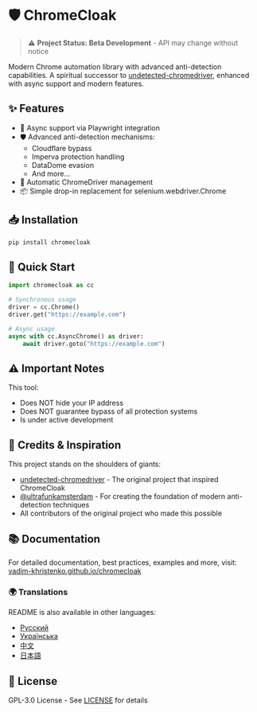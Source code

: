 # 🛡️ ChromeCloak

> ⚠️ **Project Status: Beta Development** - API may change without notice

Modern Chrome automation library with advanced anti-detection capabilities. A spiritual successor to [undetected-chromedriver](https://github.com/ultrafunkamsterdam/undetected-chromedriver), enhanced with async support and modern features.

## ✨ Features

- 🚀 Async support via Playwright integration
- 🛡️ Advanced anti-detection mechanisms:
  - Cloudflare bypass
  - Imperva protection handling
  - DataDome evasion
  - And more...
- 🔄 Automatic ChromeDriver management
- 📦 Simple drop-in replacement for selenium.webdriver.Chrome

## 📥 Installation

```bash
pip install chromecloak
```

## 🚀 Quick Start

```python
import chromecloak as cc

# Synchronous usage
driver = cc.Chrome()
driver.get("https://example.com")

# Async usage
async with cc.AsyncChrome() as driver:
    await driver.goto("https://example.com")
```

## ⚠️ Important Notes

This tool:
- Does NOT hide your IP address
- Does NOT guarantee bypass of all protection systems
- Is under active development

## 🙌 Credits & Inspiration

This project stands on the shoulders of giants:

- [undetected-chromedriver](https://github.com/ultrafunkamsterdam/undetected-chromedriver) - The original project that inspired ChromeCloak
- [@ultrafunkamsterdam](https://github.com/ultrafunkamsterdam) - For creating the foundation of modern anti-detection techniques
- All contributors of the original project who made this possible

## 📚 Documentation

For detailed documentation, best practices, examples and more, visit:
[vadim-khristenko.github.io/chromecloak](https://vadim-khristenko.github.io/chromecloak)

### 🌍 Translations

README is also available in other languages:
- [Русский](README.RU.md)
- [Українська](README.UK.md)
- [中文](README.ZH.md)
- [日本語](README.JP.md)

## 📝 License

GPL-3.0 License - See [LICENSE](LICENSE) for details
